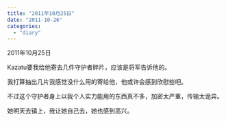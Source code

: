 ```yaml
---
title: "2011年10月25日"
date: "2011-10-26"
categories: 
  - "diary"
---
```


2011年10月25日

Kazatu要我给他寄去几件守护者碎片，应该是将军告诉他的。

我打算抽出几片我感觉没什么用的寄给他，他或许会感到欣慰些吧。

不过这个守护者身上以我个人实力能用的东西真不多，加密太严重，传输太诡异。

她明天去镇上，我让她自己去，她也感到高兴。

